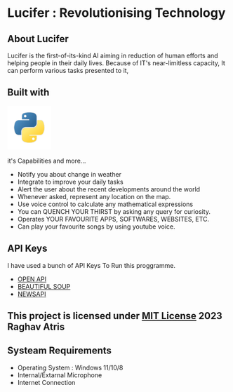 # Lucifer : Revolutionising Technology

## About Lucifer

Lucifer is the first-of-its-kind AI aiming in reduction of human efforts and helping people in their daily lives.
Because of IT's near-limitless capacity, It can perform various tasks presented to it, 

## Built with

<code><img height="100" src="https://raw.githubusercontent.com/github/explore/80688e429a7d4ef2fca1e82350fe8e3517d3494d/topics/python/python.png"></code>

it's Capabilities and more...

- Notify you about change in weather
- Integrate to improve your daily tasks
- Alert the user about the recent developments around the world
- Whenever asked, represent any location on the map.
- Use voice control to calculate any mathematical expressions
- You can QUENCH YOUR THIRST by asking any query for curiosity.
- Operates YOUR FAVOURITE APPS, SOFTWARES, WEBSITES, ETC. 
- Can play your favourite songs by using youtube voice.

## API Keys

I have used a bunch of API Keys To Run this proggramme. 

- [OPEN API](https://openai.com)
- [BEAUTIFUL SOUP](https://beautiful-soup-4.readthedocs.io/en/latest/)
- [NEWSAPI](https://newsapi.org)
  
## This project is licensed under [MIT License](https://github.com/RaghavAtris/Lucifer/blob/main/LICENSE.md) 2023 Raghav Atris

## Systeam Requirements
- Operating System : Windows 11/10/8
- Internal/Extarnal Microphone
- Internet Connection
